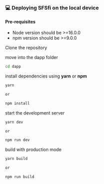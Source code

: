 ### 💻 Deploying SFSfi on the local device

#### Pre-requisites

- Node version should be >=16.0.0
- npm version should be >=9.0.0

Clone the repository

move into the dapp folder

```sh
cd dapp
```

install dependencies using **yarn** or **npm**

```sh
yarn

or

npm install
```

start the development server
```sh
yarn dev

or

npm run dev
```

build with production mode
```sh
yarn build

or

npm run build
```

